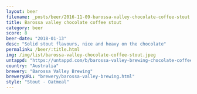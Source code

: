 ```yaml
---
layout: beer
filename: _posts/beer/2016-11-09-barossa-valley-chocolate-coffee-stout.md
title: Barossa valley chocolate coffee stout
category: beer
score: 8
beer-date: "2018-01-13"
desc: "Solid stout flavours, nice and heavy on the chocolate"
permalink: /beer/:title.html
img: /img/list/barossa-valley-chocolate-coffee-stout.jpeg
untappd: "https://untappd.com/b/barossa-valley-brewing-chocolate-coffee-stout/1129940"
country: "Australia"
brewery: "Barossa Valley Brewing"
breweryURL: "brewery/barossa-valley-brewing.html"
style: "Stout - Oatmeal"
---
```


